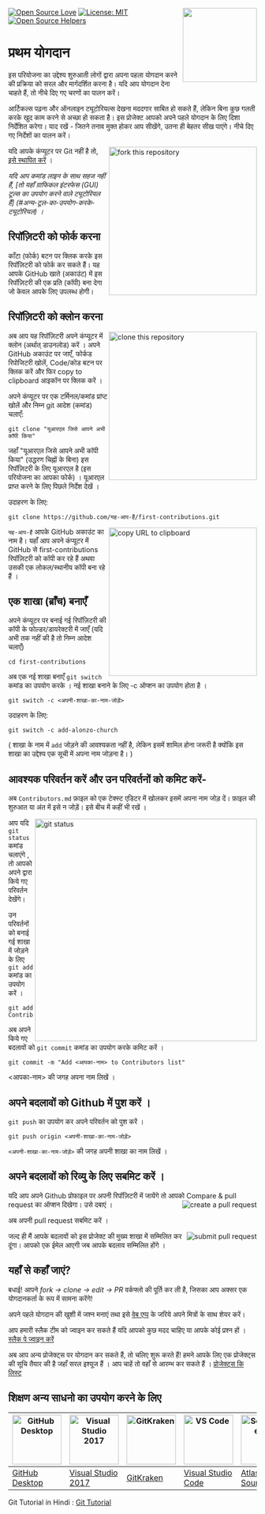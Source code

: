 ﻿[![Open Source Love](https://badges.frapsoft.com/os/v1/open-source.svg?v=103)](https://github.com/ellerbrock/open-source-badges/)
[<img align="right" width="150" src="https://firstcontributions.github.io/assets/Readme/join-slack-team.png">](https://join.slack.com/t/firstcontributors/shared_invite/zt-1hg51qkgm-Xc7HxhsiPYNN3ofX2_I8FA)
[![License: MIT](https://img.shields.io/badge/License-MIT-green.svg)](https://opensource.org/licenses/MIT)
[![Open Source Helpers](https://www.codetriage.com/roshanjossey/first-contributions/badges/users.svg)](https://www.codetriage.com/roshanjossey/first-contributions)
# प्रथम योगदान

इस परियोजना का उद्देश्य शुरुआती लोगों द्वारा अपना पहला योगदान करने की प्रक्रिया को सरल और मार्गदर्शित करना है। यदि आप योगदान देना चाहते हैं, तो नीचे दिए गए चरणों का पालन करें।

आर्टिकल्स पढ़ना और ऑनलाइन ट्यूटोरियल्स देखना मददगार साबित हो सकते हैं, लेकिन बिना कुछ गलती करके खुद काम करने से अच्छा हो सकता है। इस प्रोजेक्ट आपको अपने पहले योगदान के लिए दिशा निर्देशित करेगा। याद रखें - जितने तनाव मुक्त होकर आप सीखेंगे, उतना ही बेहतर सीख पाएंगे। नीचे दिए गए निर्देशों का पालन करें।

<img align="right" width="300" src="https://firstcontributions.github.io/assets/Readme/fork.png" alt="fork this repository" />

यदि आपके कंप्यूटर पर Git नहीं है तो, [इसे स्थापित करें](https://help.github.com/articles/set-up-git/) ।

_यदि आप कमांड लाइन के साथ सहज नहीं हैं, [तो यहाँ ग्राफिकल इंटरफेस (GUI) टूल्स का उपयोग करने वाले ट्यूटोरियल हैं] (#अन्य-टूल-का-उपयोग-करके-ट्यूटोरियल) ।_

## रिपॉज़िटरी को फोर्क करना

काँटा (फोर्क) बटन पर क्लिक करके इस रिपॉज़िटरी को फोर्क कर सकते हैं। यह आपके GitHub खाते (अकाउंट) में इस रिपॉज़िटरी की एक प्रति (कॉपी) बना देगा जो केवल आपके लिए उपलब्ध होगी।

## रिपॉज़िटरी को क्लोन करना

<img align="right" width="300" src="https://firstcontributions.github.io/assets/Readme/clone.png" alt="clone this repository" />

अब आप यह रिपॉज़िटरी अपने कंप्यूटर में क्लोन (अर्थात् डाउनलोड) करें । अपने GitHub अकाउंट पर जाएँ, फोर्कड रिपोजिटरी खोलें, Code/कोड बटन पर क्लिक करें और फिर copy to clipboard आइकॉन पर क्लिक करें ।

अपने कंप्यूटर पर एक टर्मिनल/कमांड प्रांप्ट खोलें और निम्न git आदेश (कमांड) चलाएँ:

```
git clone "यूआरएल जिसे आपने अभी कॉपी किया"
```

जहाँ "यूआरएल जिसे आपने अभी कॉपी किया" (उद्धरण चिह्नों के बिना) इस रिपॉज़िटरी के लिए यूआरएल है (इस परियोजना का आपका फोर्क) । यूआरएल प्राप्त करने के लिए पिछले निर्देश देखें ।

उदाहरण के लिए:

```
git clone https://github.com/यह-आप-हैं/first-contributions.git
```

<img align="right" width="300" src="https://firstcontributions.github.io/assets/Readme/copy-to-clipboard.png" alt="copy URL to clipboard" />

`यह-आप-हैं` आपके GitHub अकाउंट का नाम है। यहाँ आप अपने कंप्यूटर में GitHub से first-contributions रिपॉज़िटरी को कॉपी कर रहे हैं अथवा उसकी एक लोकल/स्थानीय कॉपी बना रहे हैं ।

## एक शाखा (ब्राँच) बनाएँ 

अपने कंप्यूटर पर बनाई गई रिपॉज़िटरी की कॉपी के फोल्डर/डायरेक्टरी में जाएँ (यदि अभी तक नहीं की है तो निम्न आदेश चलाएँ)

```
cd first-contributions
```

अब एक नई शाखा बनाएँ `git switch` कमांड का उपयोग करके ।
नई शाखा बनाने के लिए -c ऑप्शन का उपयोग होता है ।  

```
git switch -c <अपनी-शाखा-का-नाम-जोड़ें>
```

उदाहरण के लिए:

```
git switch -c add-alonzo-church
```

( शाखा के नाम में `add` जोड़ने की आवश्यकता नहीं है, लेकिन इसमें शामिल होना जरूरी है क्योंकि इस शाखा का उद्देश्य एक सूची में अपना नाम जोड़ना है। )

## आवश्यक परिवर्तन करें और उन परिवर्तनों को कमिट करें-

अब `Contributors.md` फ़ाइल को एक टेक्स्ट एडिटर में खोलकर इसमें अपना नाम जोड़ दें। फ़ाइल की शुरुआत या अंत में इसे न जोड़ें। इसे बीच में कहीं भी रखें । 

<img align="right" width="450" src="https://firstcontributions.github.io/assets/Readme/git-status.png" alt="git status" />


आप यदि `git status` कमांड चलाएंगे , तो आपको अपने  द्वारा किये गए परिवर्तन देखेंगे।

उन परिवर्तनों को बनाई गई शाखा में जोड़ने के लिए `git add` कमांड का उपयोग करें ।

```
git add Contributors.md
```

अब अपने किये गए बदलावों को `git commit` कमांड का उपयोग करके कमिट करें ।

```
git commit -m "Add <आपका-नाम> to Contributors list"
```

<आपका-नाम> की जगह अपना नाम लिखें ।

## अपने बदलावों को Github में पुश करें ।

`git push` का उपयोग कर अपने परिवर्तन को पुश करें ।

```
git push origin <अपनी-शाखा-का-नाम-जोड़ें>
```

`<अपनी-शाखा-का-नाम-जोड़ें>` की जगह अपनी शाखा का नाम लिखें ।

## अपने बदलावों को रिव्यु के लिए सबमिट करें ।

यदि आप अपने Github प्रोफाइल पर अपनी रिपॉज़िटरी में जायेंगे तो आपको Compare & pull request का ऑप्शन दिखेगा। उसे दबाएं ।
<img style="float: right;" src="https://firstcontributions.github.io/assets/Readme/compare-and-pull.png" alt="create a pull request" />

अब अपनी pull request सबमिट करें ।

<img style="float: right;" src="https://firstcontributions.github.io/assets/Readme/submit-pull-request.png" alt="submit pull request" />
जल्द ही मैं आपके बदलावों को इस प्रोजेक्ट की मुख्य शाखा में सम्मिलित कर दूंगा। आपको एक ईमेल आएगी जब आपके बदलाव सम्मिलित होंगे ।

## यहाँ से कहाँ जाएं?

बधाई! आपने _fork -> clone -> edit -> PR_ वर्कफ्लो की पूर्ति कर ली है, जिसका आप अक्सर एक योगदानकर्ता के रूप में सामना करेंगे! 

अपने पहले योगदान की खुशी में जश्न मनाएं तथा इसे [वेब एप्प](https://firstcontributions.github.io/#social-share) के जरिये अपने मित्रों के साथ शेयर करें। 

आप हमारी स्लैक टीम को ज्वाइन कर सकते हैं यदि आपको कुछ मदद चाहिए या आपके कोई प्रश्न हों । [स्लैक पे ज्वाइन करें](https://join.slack.com/t/firstcontributors/shared_invite/zt-1n4y7xnk0-DnLVTaN6U9xLU79H5Hi62w)

अब आप अन्य प्रोजेक्ट्स पर योगदान कर सकते हैं, तो चलिए शुरू करते हैं! हमने आपके लिए एक प्रोजेक्ट्स की सूचि तैयार की है जहाँ सरल इश्यूज हैं । आप चाहें तो वहाँ से आरम्भ कर सकते हैं । [प्रोजेक्ट्स कि लिस्ट](https://firstcontributions.github.io/#project-list)

## शिक्षण अन्य साधनो का उपयोग करने के लिए

|<a href="../github-desktop-tutorial.md"><img alt="GitHub Desktop" src="https://desktop.github.com/images/desktop-icon.svg" width="100"></a>|<a href="../github-windows-vs2017-tutorial.md"><img alt="Visual Studio 2017" src="https://upload.wikimedia.org/wikipedia/commons/c/cd/Visual_Studio_2017_Logo.svg" width="100"></a>|<a href="../gitkraken-tutorial.md"><img alt="GitKraken" src="https://firstcontributions.github.io/assets/gui-tool-tutorials/gitkraken-tutorial/gk-icon.png" width="100"></a>|<a href="../github-windows-vs-code-tutorial.md"><img alt="VS Code" src="https://upload.wikimedia.org/wikipedia/commons/2/2d/Visual_Studio_Code_1.18_icon.svg" width=100></a>|<a href="sourcetree-macos-tutorial.md"><img alt="Sourcetree App" src="https://wac-cdn.atlassian.com/dam/jcr:81b15cde-be2e-4f4a-8af7-9436f4a1b431/Sourcetree-icon-blue.svg" width=100></a>|
|---|---|---|---|---|
|[GitHub Desktop](../gui-tool-tutorials/github-desktop-tutorial.md)|[Visual Studio 2017](../gui-tool-tutorials/github-windows-vs2017-tutorial.md)|[GitKraken](../gui-tool-tutorials/gitkraken-tutorial.md)|[Visual Studio Code](../gui-tool-tutorials/github-windows-vs-code-tutorial.md)|[Atlassian Sourcetree](../gui-tool-tutorials/sourcetree-macos-tutorial.md)|


Git Tutorial in Hindi :
 [Git Tutorial](https://youtu.be/Ez8F0nW6S-w?si=v0pkoRBKYmuioeOF)
